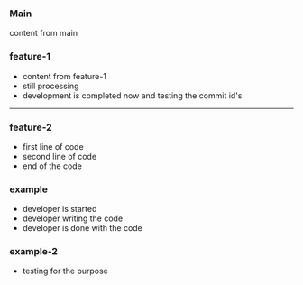 ### Main
content from main 

### feature-1
- content from feature-1
- still processing
- development is completed now and testing the commit id's

----------------
### feature-2
- first line of code
- second line of code
- end of the code

### example
- developer is started
- developer writing the code
- developer is done with the code

### example-2
- testing for the purpose